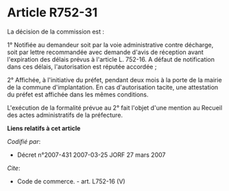 # Article R752-31

La décision de la commission est :

1° Notifiée au demandeur soit par la voie administrative contre décharge, soit par lettre recommandée avec demande d'avis de
réception avant l'expiration des délais prévus à l'article L. 752-16. A défaut de notification dans ces délais,
l'autorisation est réputée accordée ;

2° Affichée, à l'initiative du préfet, pendant deux mois à la porte de la mairie de la commune d'implantation. En cas
d'autorisation tacite, une attestation du préfet est affichée dans les mêmes conditions.

L'exécution de la formalité prévue au 2° fait l'objet d'une mention au Recueil des actes administratifs de la préfecture.

**Liens relatifs à cet article**

_Codifié par_:

  - Décret n°2007-431 2007-03-25 JORF 27 mars 2007

_Cite_:

  - Code de commerce. - art. L752-16 (V)
